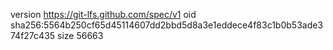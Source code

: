 version https://git-lfs.github.com/spec/v1
oid sha256:5564b250cf65d45114607dd2bbd5d8a3e1eddece4f83c1b0b53ade374f27c435
size 56663
